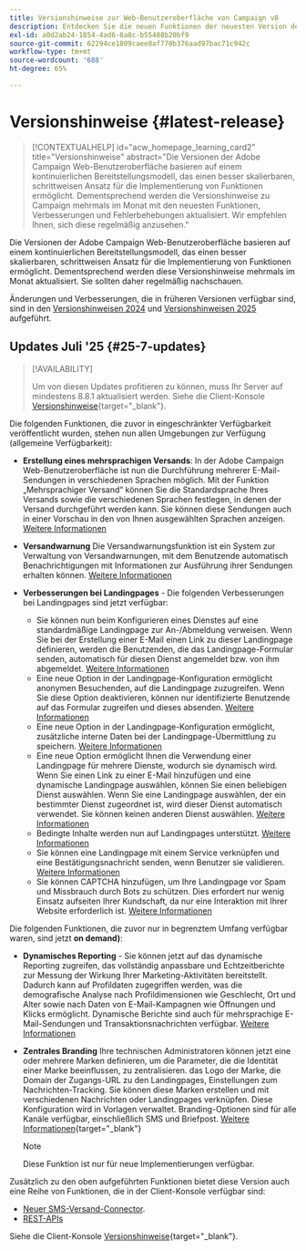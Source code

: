 ```yaml
---
title: Versionshinweise zur Web-Benutzeroberfläche von Campaign v8
description: Entdecken Sie die neuen Funktionen der neuesten Version der Campaign Web-Benutzeroberfläche
exl-id: a0d2ab24-1854-4ad6-8a8c-b55488b20bf9
source-git-commit: 62294ce1809caee8af770b376aad97bac71c942c
workflow-type: tm+mt
source-wordcount: '688'
ht-degree: 65%

---
```


# Versionshinweise {#latest-release}

>[!CONTEXTUALHELP]
>id="acw_homepage_learning_card2"
>title="Versionshinweise"
>abstract="Die Versionen der Adobe Campaign Web-Benutzeroberfläche basieren auf einem kontinuierlichen Bereitstellungsmodell, das einen besser skalierbaren, schrittweisen Ansatz für die Implementierung von Funktionen ermöglicht. Dementsprechend werden die Versionshinweise zu Campaign mehrmals im Monat mit den neuesten Funktionen, Verbesserungen und Fehlerbehebungen aktualisiert. Wir empfehlen Ihnen, sich diese regelmäßig anzusehen."

Die Versionen der Adobe Campaign Web-Benutzeroberfläche basieren auf einem kontinuierlichen Bereitstellungsmodell, das einen besser skalierbaren, schrittweisen Ansatz für die Implementierung von Funktionen ermöglicht. Dementsprechend werden diese Versionshinweise mehrmals im Monat aktualisiert. Sie sollten daher regelmäßig nachschauen.

Änderungen und Verbesserungen, die in früheren Versionen verfügbar sind, sind in den [Versionshinweisen 2024](release-notes-24.md) und [Versionshinweisen 2025](release-notes-25.md) aufgeführt.

## Updates Juli &#39;25 {#25-7-updates}

>[!AVAILABILITY]
>
>Um von diesen Updates profitieren zu können, muss Ihr Server auf mindestens 8.8.1 aktualisiert werden. Siehe die Client-Konsole [Versionshinweise](https://experienceleague.adobe.com/docs/campaign/campaign-v8/releases/release-notes.html?lang=de){target="_blank"}.

Die folgenden Funktionen, die zuvor in eingeschränkter Verfügbarkeit veröffentlicht wurden, stehen nun allen Umgebungen zur Verfügung (allgemeine Verfügbarkeit):

* **Erstellung eines mehrsprachigen Versands**: In der Adobe Campaign Web-Benutzeroberfläche ist nun die Durchführung mehrerer E-Mail-Sendungen in verschiedenen Sprachen möglich. Mit der Funktion „Mehrsprachiger Versand“ können Sie die Standardsprache Ihres Versands sowie die verschiedenen Sprachen festlegen, in denen der Versand durchgeführt werden kann. Sie können diese Sendungen auch in einer Vorschau in den von Ihnen ausgewählten Sprachen anzeigen. [Weitere Informationen](../email/edit-content.md#multilingual-delivery)

<!--
* **Visual fragments** - You can now create, use and archive content fragments. Visual fragments are pre-defined visual blocks that you can reuse across multiple email deliveries, or in content templates. [Learn more](https://experienceleague.adobe.com/docs/campaign-web/v8/content/manage-reusable-content/fragments/fragments.html?lang=de){target="_blank"}
-->

* **Versandwarnung** Die Versandwarnungsfunktion ist ein System zur Verwaltung von Versandwarnungen, mit dem Benutzende automatisch Benachrichtigungen mit Informationen zur Ausführung ihrer Sendungen erhalten können. [Weitere Informationen](../msg/delivery-alerting.md)

* **Verbesserungen bei Landingpages** - Die folgenden Verbesserungen bei Landingpages sind jetzt verfügbar:

   * Sie können nun beim Konfigurieren eines Dienstes auf eine standardmäßige Landingpage zur An-/Abmeldung verweisen. Wenn Sie bei der Erstellung einer E-Mail einen Link zu dieser Landingpage definieren, werden die Benutzenden, die das Landingpage-Formular senden, automatisch für diesen Dienst angemeldet bzw. von ihm abgemeldet. [Weitere Informationen](../audience/manage-services.md#create-service)
   * Eine neue Option in der Landingpage-Konfiguration ermöglicht anonymen Besuchenden, auf die Landingpage zuzugreifen. Wenn Sie diese Option deaktivieren, können nur identifizierte Benutzende auf das Formular zugreifen und dieses absenden. [Weitere Informationen](../landing-pages/create-lp.md#create-landing-page)
   * Eine neue Option in der Landingpage-Konfiguration ermöglicht, zusätzliche interne Daten bei der Landingpage-Übermittlung zu speichern. [Weitere Informationen](../landing-pages/create-lp.md#create-landing-page)
   * Eine neue Option ermöglicht Ihnen die Verwendung einer Landingpage für mehrere Dienste, wodurch sie dynamisch wird. Wenn Sie einen Link zu einer E-Mail hinzufügen und eine dynamische Landingpage auswählen, können Sie einen beliebigen Dienst auswählen. Wenn Sie eine Landingpage auswählen, der ein bestimmter Dienst zugeordnet ist, wird dieser Dienst automatisch verwendet. Sie können keinen anderen Dienst auswählen. [Weitere Informationen](../landing-pages/create-lp.md#define-actions-on-form-submission)
   * Bedingte Inhalte werden nun auf Landingpages unterstützt. [Weitere Informationen](../landing-pages/lp-content.md)
   * Sie können eine Landingpage mit einem Service verknüpfen und eine Bestätigungsnachricht senden, wenn Benutzer sie validieren. [Weitere Informationen](../landing-pages/lp-content.md#lp-message)
   * Sie können CAPTCHA hinzufügen, um Ihre Landingpage vor Spam und Missbrauch durch Bots zu schützen. Dies erfordert nur wenig Einsatz aufseiten Ihrer Kundschaft, da nur eine Interaktion mit Ihrer Website erforderlich ist. [Weitere Informationen](../landing-pages/create-lp.md#captcha)

Die folgenden Funktionen, die zuvor nur in begrenztem Umfang verfügbar waren, sind jetzt **on demand)**:

* **Dynamisches Reporting** - Sie können jetzt auf das dynamische Reporting zugreifen, das vollständig anpassbare und Echtzeitberichte zur Messung der Wirkung Ihrer Marketing-Aktivitäten bereitstellt. Dadurch kann auf Profildaten zugegriffen werden, was die demografische Analyse nach Profildimensionen wie Geschlecht, Ort und Alter sowie nach Daten von E-Mail-Kampagnen wie Öffnungen und Klicks ermöglicht. Dynamische Berichte sind auch für mehrsprachige E-Mail-Sendungen und Transaktionsnachrichten verfügbar. [Weitere Informationen](../reporting/dynamic-reporting/get-started-reporting.md)

* **Zentrales Branding** Ihre technischen Administratoren können jetzt eine oder mehrere Marken definieren, um die Parameter, die die Identität einer Marke beeinflussen, zu zentralisieren. das Logo der Marke, die Domain der Zugangs-URL zu den Landingpages, Einstellungen zum Nachrichten-Tracking. Sie können diese Marken erstellen und mit verschiedenen Nachrichten oder Landingpages verknüpfen. Diese Konfiguration wird in Vorlagen verwaltet. Branding-Optionen sind für alle Kanäle verfügbar, einschließlich SMS und Briefpost. [Weitere Informationen](../administration/branding/branding-gs.md){target="_blank"}

  >[!NOTE]
  >
  >Diese Funktion ist nur für neue Implementierungen verfügbar.

Zusätzlich zu den oben aufgeführten Funktionen bietet diese Version auch eine Reihe von Funktionen, die in der Client-Konsole verfügbar sind:

* [Neuer SMS-Versand-Connector](https://experienceleague.adobe.com/docs/campaign/campaign-v8/send/sms/sms.html?lang=de).
* [REST-APIs](https://experienceleague.adobe.com/docs/campaign/campaign-v8/developer/apis/get-started-apis.html)

Siehe die Client-Konsole [Versionshinweise](https://experienceleague.adobe.com/docs/campaign/campaign-v8/releases/release-notes.html?lang=de){target="_blank"}.

<!--
ACC * **Branding** - Branding options are now available for all channels, including SMS and Direct mail. [Read more](https://experienceleague.adobe.com/docs/experience-cloud/campaign/branding/branding-gs.html?lang=de){target="_blank"}
web - * **Branding for Direct Mail** - Technical administrators can now define one or several brands to centralize the parameters that affect a brand's identity. This includes the brand logo, the domain of the landing pages' access URL, or message tracking settings. You can now create these brands and link them to messages or landing pages. This configuration is managed in templates. [Learn more](https://experienceleague.adobe.com/de/docs/experience-cloud/campaign/branding/branding-assign)
ACC - Branding - As a Campaign Standard migrated user, your technical administrators can now define one or several brands to centralize the parameters that affect a brand’s identity. This includes the brand logo, the domain of the landing pages’ access URL, or message tracking settings. You can create these brands and link them to messages or landing pages. This configuration is managed in templates. Read more
Previously released in Limited Availability, the following capability is now available **on demand, only for [Campaign FDA deployments](../architecture/fda-deployment.md)**. To gain access, contact your Adobe representative.
Previously released in Limited Availability, the following capability is now available by default **for new implementations**, and available **on demand for existing environments**. To gain access, contact your Adobe representative.
Previously released in Limited Availability, the following capability is now available **on demand**. To gain access, contact your Adobe representative.
-->